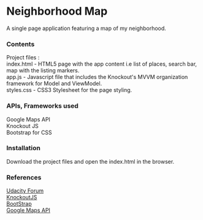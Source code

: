 # Neighborhood Map
A single page application featuring a map of my neighborhood.

### Contents
Project files : <br/>
index.html - HTML5 page with the app content i.e list of places, search bar, map with the listing markers.<br/>
app.js - Javascript file that includes the Knockout's MVVM organization framework for Model and ViewModel.<br/>
styles.css - CSS3 Stylesheet for the page styling.</br>

### APIs, Frameworks used
Google Maps API</br>
Knockout JS</br>
Bootstrap for CSS</br>


### Installation
Download the project files and open the index.html in the browser.


### References
[Udacity Forum](https://discussions.udacity.com)</br>
[KnockoutJS](http://knockoutjs.com)</br>
[BootStrap](http://getbootstrap.com/docs/3.3/css)</br>
[Google Maps API](https://developers.google.com/maps/documentation/javascript)</br>
